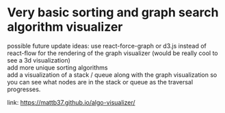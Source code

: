 # Very basic sorting and graph search algorithm visualizer

possible future update ideas: use react-force-graph or d3.js instead of react-flow for the rendering of the graph visualizer (would be really cool to see a 3d visualization)\
add more unique sorting algorithms\
add a visualization of a stack / queue along with the graph visualization so you can see what nodes are in the stack or queue as the traversal progresses.

link: https://mattb37.github.io/algo-visualizer/
